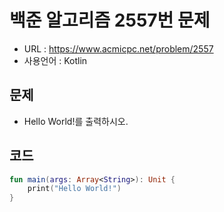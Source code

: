 # 백준 알고리즘 2557번 문제
* URL : https://www.acmicpc.net/problem/2557  
* 사용언어 : Kotlin

## 문제  
* Hello World!를 출력하시오.

## 코드
```kotlin
fun main(args: Array<String>): Unit {
    print("Hello World!")
}
```